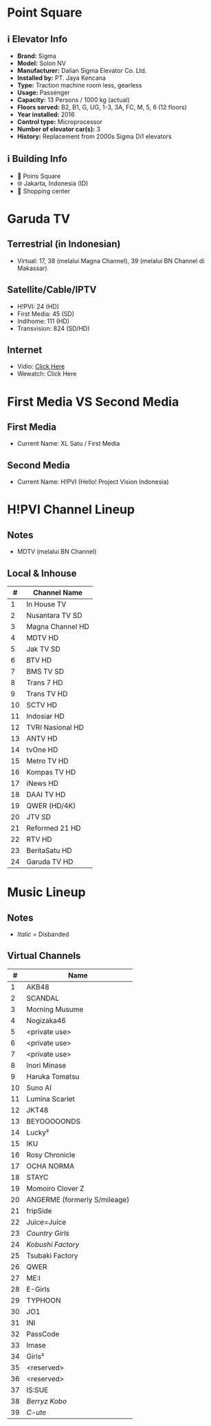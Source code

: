 # Point Square
## ℹ️ Elevator Info
* **Brand:** Sigma
* **Model:** Solon NV
* **Manufacturer:** Dalian Sigma Elevator Co. Ltd.
* **Installed by:** PT. Jaya Kencana
* **Type:** Traction machine room less, gearless
* **Usage:** Passenger
* **Capacity:** 13 Persons / 1000 kg (actual)
* **Floors served:** B2, B1, G, UG, 1-3, 3A, FC, M, 5, 6 (12 floors)
* **Year installed:** 2016
* **Control type:** Microprocessor
* **Number of elevator car(s):** 3
* **History:** Replacement from 2000s Sigma Di1 elevators
## ℹ️ Building Info
* 📍 Poins Square
* 🌐 Jakarta, Indonesia (ID)
* 🏢 Shopping center
# Garuda TV
## Terrestrial (in Indonesian)
* Virtual: 17, 38 (melalui Magna Channel), 39 (melalui BN Channel di Makassar)
## Satellite/Cable/IPTV
* H\!PVI: 24 (HD)
* First Media: 45 (SD)
* Indihome: 111 (HD)
* Transvision: 824 (SD/HD)
## Internet
* Vidio: [Click Here](https://www.vidio.com/live/18162-garuda-tv)
* Wewatch: Click Here
# First Media VS Second Media
## First Media
* Current Name: XL Satu / First Media
## Second Media
* Current Name: H\!PVI (Hello\! Project Vision Indonesia)
# H\!PVI Channel Lineup
## Notes
* MDTV (melalui BN Channel)
## Local & Inhouse
\# | Channel Name
-- | --
1 | In House TV
2 | Nusantara TV SD
3 | Magna Channel HD
4 | MDTV HD
5 | Jak TV SD
6 | BTV HD
7 | BMS TV SD
8 | Trans 7 HD
9 | Trans TV HD
10 | SCTV HD
11 | Indosiar HD
12 | TVRI Nasional HD
13 | ANTV HD
14 | tvOne HD
15 | Metro TV HD
16 | Kompas TV HD
17 | iNews HD
18 | DAAI TV HD
19 | QWER (HD\/4K)
20 | JTV SD
21 | Reformed 21 HD
22 | RTV HD
23 | BeritaSatu HD
24 | Garuda TV HD
# Music Lineup
## Notes
* _Italic_ = Disbanded
## Virtual Channels
\# | Name
-- | --
1 | AKB48
2 | SCANDAL
3 | Morning Musume
4 | Nogizaka46
5 | \<private use\>
6 | \<private use\>
7 | \<private use\>
8 | Inori Minase
9 | Haruka Tomatsu
10 | Suno AI
11 | Lumina Scarlet
12 | JKT48
13 | BEYOOOOONDS
14 | Lucky²
15 | IKU
16 | Rosy Chronicle
17 | OCHA NORMA
18 | STAYC
19 | Momoiro Clover Z
20 | ANGERME (formerly S\/mileage)
21 | fripSide
22 | Juice=Juice
23 | _Country Girls_
24 | _Kobushi Factory_
25 | Tsubaki Factory
26 | QWER
27 | ME:I
28 | E-Girls
29 | TYPHOON
30 | JO1
31 | INI
32 | PassCode
33 | Imase
34 | Girls²
35 | \<reserved\>
36 | \<reserved\>
37 | IS:SUE
38 | _Berryz Kobo_
39 | _C-ute_
